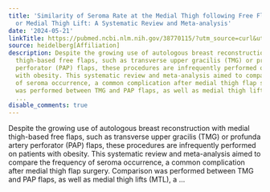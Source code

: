 ```yaml
---
title: 'Similarity of Seroma Rate at the Medial Thigh following Free Flap Harvesting
  or Medial Thigh Lift: A Systematic Review and Meta-analysis'
date: '2024-05-21'
linkTitle: https://pubmed.ncbi.nlm.nih.gov/38770115/?utm_source=curl&utm_medium=rss&utm_campaign=pubmed-2&utm_content=1FakS-2QOkCT8HsMOQP1bCRQ4YzyumYOmxmF0moLsQ3dFB1E9V&fc=20220326224207&ff=20240521183404&v=2.18.0.post9+e462414
source: heidelberg[Affiliation]
description: Despite the growing use of autologous breast reconstruction with medial
  thigh-based free flaps, such as transverse upper gracilis (TMG) or profunda artery
  perforator (PAP) flaps, these procedures are infrequently performed on patients
  with obesity. This systematic review and meta-analysis aimed to compare the frequency
  of seroma occurrence, a common complication after medial thigh flap surgery. Comparison
  was performed between TMG and PAP flaps, as well as medial thigh lifts (MTL), a
  ...
disable_comments: true
---
```

Despite the growing use of autologous breast reconstruction with medial thigh-based free flaps, such as transverse upper gracilis (TMG) or profunda artery perforator (PAP) flaps, these procedures are infrequently performed on patients with obesity. This systematic review and meta-analysis aimed to compare the frequency of seroma occurrence, a common complication after medial thigh flap surgery. Comparison was performed between TMG and PAP flaps, as well as medial thigh lifts (MTL), a ...